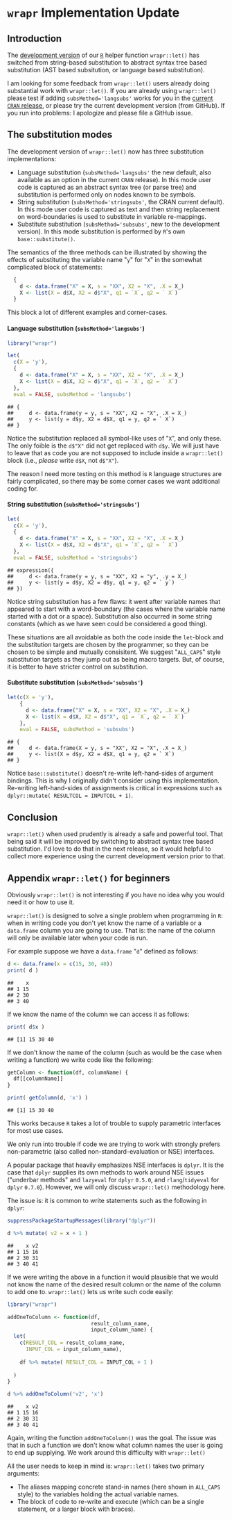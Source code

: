 `wrapr` Implementation Update
=============================

Introduction
------------

The [development version](https://github.com/WinVector/wrapr) of our [`R`](https://cran.r-project.org) helper function `wrapr::let()` has switched from string-based substitution to abstract syntax tree based substitution (AST based subsitution, or language based substitution).

I am looking for some feedback from `wrapr::let()` users already doing substantial work with `wrapr::let()`. If you are already using `wrapr::let()` please test if adding `subsMethod='langsubs'` works for you in the [current `CRAN` release](https://CRAN.R-project.org/package=wrapr), or please try the current development version (from GitHub). If you run into problems: I apologize and please file a GitHub issue.

The substitution modes
----------------------

The development version of `wrapr::let()` now has three substitution implementations:

-   Language substitution (`subsMethod='langsubs'` the new default, also available as an option in the current `CRAN` release). In this mode user code is captured as an abstract syntax tree (or parse tree) and substitution is performed only on nodes known to be symbols.
-   String substitution (`subsMethod='stringsubs'`, the CRAN current default). In this mode user code is captured as text and then string replacement on word-boundaries is used to substitute in variable re-mappings.
-   Substitute substitution (`subsMethod='subsubs'`, new to the development version). In this mode substitution is performed by `R`'s own `base::substitute()`.

The semantics of the three methods can be illustrated by showing the effects of substituting the variable name "`y`" for "`X`" in the somewhat complicated block of statements:

``` r
  {
    d <- data.frame("X" = X, s = "XX", X2 = "X", .X = X_)
    X <- list(X = d$X, X2 = d$"X", q1 = `X`, q2 = ` X`)
  }
```

This block a lot of different examples and corner-cases.

#### Language substitution (`subsMethod='langsubs'`)

``` r
library("wrapr")

let(
  c(X = 'y'), 
  {
    d <- data.frame("X" = X, s = "XX", X2 = "X", .X = X_)
    X <- list(X = d$X, X2 = d$"X", q1 = `X`, q2 = ` X`)
  },
  eval = FALSE, subsMethod = 'langsubs')
```

    ## {
    ##     d <- data.frame(y = y, s = "XX", X2 = "X", .X = X_)
    ##     y <- list(y = d$y, X2 = d$X, q1 = y, q2 = ` X`)
    ## }

Notice the substitution replaced all symbol-like uses of "`X`", and only these. The only foible is the `d$"X"` did not get replaced with `d$y`. We will just have to leave that as code you are not supposed to include inside a `wrapr::let()` block (i.e., *please* write `d$X`, not `d$"X"`).

The reason I need more testing on this method is `R` language structures are fairly complicated, so there may be some corner cases we want additional coding for.

#### String substitution (`subsMethod='stringsubs'`)

``` r
let(
  c(X = 'y'), 
  {
    d <- data.frame("X" = X, s = "XX", X2 = "X", .X = X_)
    X <- list(X = d$X, X2 = d$"X", q1 = `X`, q2 = ` X`)
  },
  eval = FALSE, subsMethod = 'stringsubs')
```

    ## expression({
    ##     d <- data.frame(y = y, s = "XX", X2 = "y", .y = X_)
    ##     y <- list(y = d$y, X2 = d$y, q1 = y, q2 = ` y`)
    ## })

Notice string substitution has a few flaws: it went after variable names that appeared to start with a word-boundary (the cases where the variable name started with a dot or a space). Substitution also occurred in some string constants (which as we have seen could be considered a good thing).

These situations are all avoidable as both the code inside the `let`-block and the substitution targets are chosen by the programmer, so they can be chosen to be simple and mutually consisitent. We suggest "`ALL_CAPS`" style substitution targets as they jump out as being macro targets. But, of course, it is better to have stricter control on substitution.

#### Substitute substitution (`subsMethod='subsubs'`)

``` r
let(c(X = 'y'), 
    {
      d <- data.frame("X" = X, s = "XX", X2 = "X", .X = X_)
      X <- list(X = d$X, X2 = d$"X", q1 = `X`, q2 = ` X`)
    },
    eval = FALSE, subsMethod = 'subsubs')
```

    ## {
    ##     d <- data.frame(X = y, s = "XX", X2 = "X", .X = X_)
    ##     y <- list(X = d$y, X2 = d$X, q1 = y, q2 = ` X`)
    ## }

Notice `base::substitute()` doesn't re-write left-hand-sides of argument bindings. This is why I originally didn't consider using this implementation. Re-writing left-hand-sides of assignments is critical in expressions such as `dplyr::mutate( RESULTCOL = INPUTCOL + 1)`.

Conclusion
----------

`wrapr::let()` when used prudently is already a safe and powerful tool. That being said it will be improved by switching to abstract syntax tree based substitution. I'd love to do that in the next release, so it would helpful to collect more experience using the current development version prior to that.

Appendix `wrapr::let()` for beginners
-------------------------------------

Obviously `wrapr::let()` is not interesting if you have no idea why you would need it or how to use it.

`wrapr::let()` is designed to solve a single problem when programming in `R`: when in writing code you don't yet know the name of a variable or a `data.frame` column you are going to use. That is: the name of the column will only be available later when your code is run.

For example suppose we have a `data.frame` "`d`" defined as follows:

``` r
d <- data.frame(x = c(15, 30, 40))
print( d )
```

    ##    x
    ## 1 15
    ## 2 30
    ## 3 40

If we know the name of the column we can access it as follows:

``` r
print( d$x )
```

    ## [1] 15 30 40

If we don't know the name of the column (such as would be the case when writing a function) we write code like the following:

``` r
getColumn <- function(df, columnName) {
  df[[columnName]]
}

print( getColumn(d, 'x') )
```

    ## [1] 15 30 40

This works because `R` takes a lot of trouble to supply parametric interfaces for most use cases.

We only run into trouble if code we are trying to work with strongly prefers non-parametric (also called non-standard-evaluation or NSE) interfaces.

A popular package that heavily emphasizes NSE interfaces is `dplyr`. It is the case that `dplyr` supplies its own methods to work around NSE issues ("underbar methods" and `lazyeval` for `dplyr` `0.5.0`, and `rlang`/`tidyeval` for `dplyr` `0.7.0`). However, we will only discuss `wrapr::let()` methodology here.

The issue is: it is common to write statements such as the following in `dplyr`:

``` r
suppressPackageStartupMessages(library("dplyr"))

d %>% mutate( v2 = x + 1 )
```

    ##    x v2
    ## 1 15 16
    ## 2 30 31
    ## 3 40 41

If we were writing the above in a function it would plausible that we would not know the name of the desired result column or the name of the column to add one to. `wrapr::let()` lets us write such code easily:

``` r
library("wrapr")

addOneToColumn <- function(df, 
                           result_column_name, 
                           input_column_name) {
  let(
    c(RESULT_COL = result_column_name,
      INPUT_COL = input_column_name),
    
    df %>% mutate( RESULT_COL = INPUT_COL + 1 )
    
  )
}

d %>% addOneToColumn('v2', 'x')
```

    ##    x v2
    ## 1 15 16
    ## 2 30 31
    ## 3 40 41

Again, writing the function `addOneToColumn()` was the goal. The issue was that in such a function we don't know what column names the user is going to end up supplying. We work around this difficulty with `wrapr::let()`

All the user needs to keep in mind is: `wrapr::let()` takes two primary arguments:

-   The aliases mapping concrete stand-in names (here shown in `ALL_CAPS` style) to the variables holding the actual variable names.
-   The block of code to re-write and execute (which can be a single statement, or a larger block with braces).
